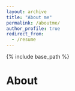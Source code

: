 ```yaml
---
layout: archive
title: "About me"
permalink: /aboutme/
author_profile: true
redirect_from:
  - /resume
---
```


{% include base_path %}

About
======



  


